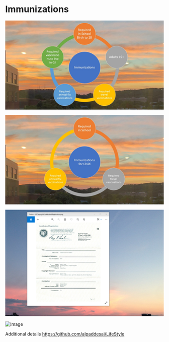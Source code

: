 # Immunizations

![image](Immunization.JPG)

![image](ImmunizationChild.JPG)

![image](USCopyrightCertificate.png)

![image](Ethics.png)

Additional details https://github.com/alpaddesai/LifeStyle
